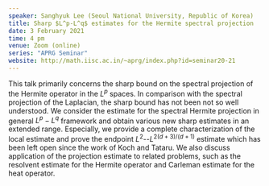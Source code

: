 ```yaml
---
speaker: Sanghyuk Lee (Seoul National University, Republic of Korea)
title: Sharp $L^p-L^q$ estimates for the Hermite spectral projection
date: 3 February 2021
time: 4 pm
venue: Zoom (online)
series: "APRG Seminar"
website: http://math.iisc.ac.in/~aprg/index.php?id=seminar20-21
---
```


This talk primarily concerns the sharp bound on the spectral projection
of the Hermite operator in the $L^p$ spaces. In comparison with the
spectral projection of the Laplacian, the sharp bound has not been not
so well understood.  We consider the estimate for the spectral Hermite
projection in general $L^p-L^q$ framework and obtain various new sharp
estimates in an extended range. Especially, we provide a complete
characterization of the local estimate and prove the endpoint
$L^2$--$L^{2(d+3)/(d+1)}$ estimate which has been left open since the
work of Koch and Tataru.  We also discuss application of the projection
estimate to related problems, such as the resolvent estimate for the
Hermite operator and Carleman estimate for the heat operator.
